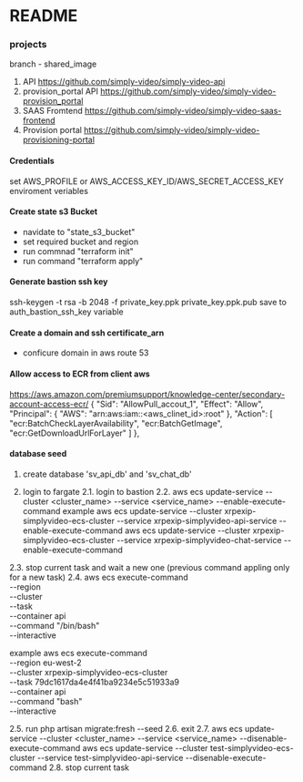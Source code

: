 # README #

### projects
branch - shared_image
1. API https://github.com/simply-video/simply-video-api
2. provision_portal API https://github.com/simply-video/simply-video-provision_portal
3. SAAS Fromtend https://github.com/simply-video/simply-video-saas-frontend
4. Provision portal https://github.com/simply-video/simply-video-provisioning-portal

#### Credentials
set AWS_PROFILE or AWS_ACCESS_KEY_ID/AWS_SECRET_ACCESS_KEY enviroment veriables

#### Create state s3 Bucket
- navidate to "state_s3_bucket"
- set required bucket and region 
- run commnad "terraform init"
- run command "terraform apply"

#### Generate bastion ssh key
ssh-keygen -t rsa  -b 2048 -f private_key.ppk
private_key.ppk.pub save to auth_bastion_ssh_key variable


#### Create a domain and ssh certificate_arn
- conficure domain in aws route 53

#### Allow access to ECR from client aws
https://aws.amazon.com/premiumsupport/knowledge-center/secondary-account-access-ecr/
   {
      "Sid": "AllowPull_accout_1",
      "Effect": "Allow",
      "Principal": {
        "AWS": "arn:aws:iam::<aws_clinet_id>:root"
      },
      "Action": [
        "ecr:BatchCheckLayerAvailability",
        "ecr:BatchGetImage",
        "ecr:GetDownloadUrlForLayer"
      ]
    },



#### database seed

1. create database 'sv_api_db' and 'sv_chat_db'


2. login to fargate
2.1. login to bastion
2.2. aws ecs update-service --cluster <cluster_name> --service <service_name> --enable-execute-command 
example
aws ecs update-service --cluster xrpexip-simplyvideo-ecs-cluster --service xrpexip-simplyvideo-api-service --enable-execute-command
aws ecs update-service --cluster xrpexip-simplyvideo-ecs-cluster --service xrpexip-simplyvideo-chat-service --enable-execute-command

2.3. stop current task and wait a new one (previous command appling only for a new task)
2.4. aws ecs execute-command  \
    --region <region> \
    --cluster <cluster-name> \
    --task <task id> \
    --container api \
    --command "/bin/bash" \
    --interactive

example
    aws ecs execute-command  \
    --region eu-west-2 \
    --cluster xrpexip-simplyvideo-ecs-cluster \
    --task 79dc1617da4e4f41ba9234e5c51933a9 \
    --container api \
    --command "bash" \
    --interactive

2.5. run php artisan migrate:fresh --seed
2.6. exit
2.7. aws ecs update-service --cluster <cluster_name> --service <service_name> --disenable-execute-command
aws ecs update-service --cluster test-simplyvideo-ecs-cluster --service test-simplyvideo-api-service --disenable-execute-command
2.8. stop current task